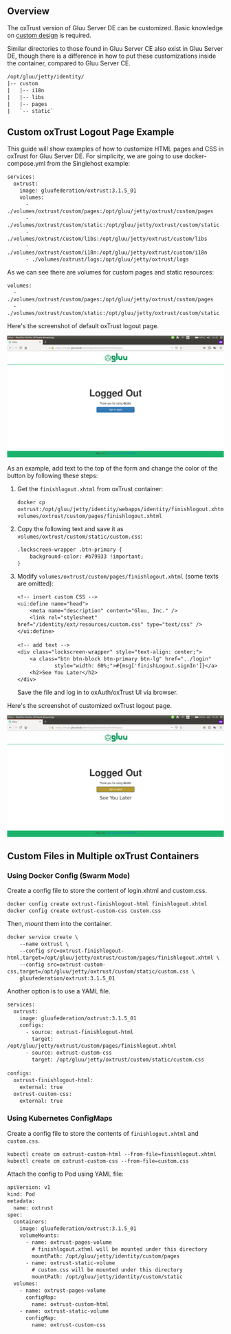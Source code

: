 ## Overview

The oxTrust version of Gluu Server DE can be customized. Basic knowledge on [custom design](https://gluu.org/docs/ce/3.1.5/operation/custom-design/) is required.

Similar directories to those found in Gluu Server CE also exist in Gluu Server DE, though there is a difference in how to put these customizations inside the container, compared to Gluu Server CE.

    /opt/gluu/jetty/identity/
    |-- custom
    |   |-- i18n
    |   |-- libs
    |   |-- pages
    |   `-- static`

## Custom oxTrust Logout Page Example

This guide will show examples of how to customize HTML pages and CSS in oxTrust for Gluu Server DE. For simplicity, we are going to use docker-compose.yml from the Singlehost example:

    services:
      oxtrust:
        image: gluufederation/oxtrust:3.1.5_01
        volumes:
          - ./volumes/oxtrust/custom/pages:/opt/gluu/jetty/oxtrust/custom/pages
          - ./volumes/oxtrust/custom/static:/opt/gluu/jetty/oxtrust/custom/static
          - ./volumes/oxtrust/custom/libs:/opt/gluu/jetty/oxtrust/custom/libs
          - ./volumes/oxtrust/custom/i18n:/opt/gluu/jetty/oxtrust/custom/i18n
          - ./volumes/oxtrust/logs:/opt/gluu/jetty/oxtrust/logs

As we can see there are volumes for custom pages and static resources:

    volumes:
      - ./volumes/oxtrust/custom/pages:/opt/gluu/jetty/oxtrust/custom/pages
      - ./volumes/oxtrust/custom/static:/opt/gluu/jetty/oxtrust/custom/static

Here's the screenshot of default oxTrust logout page.

![Screenshot](../img/oxtrust-default-logout.png)

As an example, add text to the top of the form and change the color of the button by following these steps:

1.  Get the `finishlogout.xhtml` from oxTrust container:

        docker cp oxtrust:/opt/gluu/jetty/identity/webapps/identity/finishlogout.xhtml volumes/oxtrust/custom/pages/finishlogout.xhtml

1.  Copy the following text and save it as `volumes/oxtrust/custom/static/custom.css`:

        .lockscreen-wrapper .btn-primary {
            background-color: #b79933 !important;
        }

1.  Modify `volumes/oxtrust/custom/pages/finishlogout.xhtml` (some texts are omitted):

        <!-- insert custom CSS -->
        <ui:define name="head">
            <meta name="description" content="Gluu, Inc." />
            <link rel="stylesheet" href="/identity/ext/resources/custom.css" type="text/css" />
        </ui:define>

        <!-- add text -->
        <div class="lockscreen-wrapper" style="text-align: center;">
            <a class="btn btn-block btn-primary btn-lg" href="../login"
                    style="width: 60%;">#{msg['finishLogout.signIn']}</a>
            <h2>See You Later</h2>
        </div>


    Save the file and log in to oxAuth/oxTrust UI via browser.

Here's the screenshot of customized oxTrust logout page.

![Screenshot](../img/oxtrust-custom-logout.png)

## Custom Files in Multiple oxTrust Containers

### Using Docker Config (Swarm Mode)

Create a config file to store the content of login.xhtml and custom.css.

    docker config create oxtrust-finishlogout-html finishlogout.xhtml
    docker config create oxtrust-custom-css custom.css

Then, _mount_ them into the container.

    docker service create \
        --name oxtrust \
        --config src=oxtrust-finishlogout-html,target=/opt/gluu/jetty/oxtrust/custom/pages/finishlogout.xhtml \
        --config src=oxtrust-custom-css,target=/opt/gluu/jetty/oxtrust/custom/static/custom.css \
        gluufederation/oxtrust:3.1.5_01

Another option is to use a YAML file.

    services:
      oxtrust:
        image: gluufederation/oxtrust:3.1.5_01
        configs:
          - source: oxtrust-finishlogout-html
            target: /opt/gluu/jetty/oxtrust/custom/pages/finishlogout.xhtml
          - source: oxtrust-custom-css
            target: /opt/gluu/jetty/oxtrust/custom/static/custom.css

    configs:
      oxtrust-finishlogout-html:
        external: true
      oxtrust-custom-css:
        external: true

### Using Kubernetes ConfigMaps

Create a config file to store the contents of `finishlogout.xhtml` and `custom.css`.

    kubectl create cm oxtrust-custom-html --from-file=finishlogout.xhtml
    kubectl create cm oxtrust-custom-css --from-file=custom.css

Attach the config to Pod using YAML file:

    apiVersion: v1
    kind: Pod
    metadata:
      name: oxtrust
    spec:
      containers:
        image: gluufederation/oxtrust:3.1.5_01
        volumeMounts:
          - name: oxtrust-pages-volume
            # finishlogout.xthml will be mounted under this directory
            mountPath: /opt/gluu/jetty/identity/custom/pages
          - name: oxtrust-static-volume
            # custom.css will be mounted under this directory
            mountPath: /opt/gluu/jetty/identity/custom/static
      volumes:
        - name: oxtrust-pages-volume
          configMap:
            name: oxtrust-custom-html
        - name: oxtrust-static-volume
          configMap:
            name: oxtrust-custom-css
